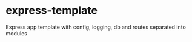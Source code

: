 express-template
================

Express app template with config, logging, db and routes separated into modules